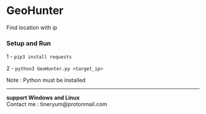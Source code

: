 # GeoHunter
Find location with ip

<h3>Setup and Run</h3>

1 - <code>pip3 install requests</code>

2 - <code>python3 GeoHunter.py <target_ip></code>
  
Note : Python must be installed
<hr>
<b>support Windows and Linux</b>
<br>
Contact me : tineryum@protonmail.com
